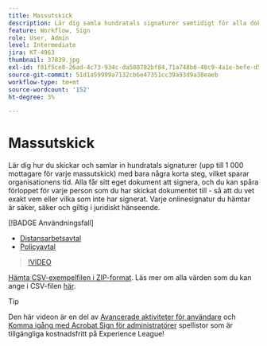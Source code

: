 ```yaml
---
title: Massutskick
description: Lär dig samla hundratals signaturer samtidigt för alla dokument i bara några korta steg
feature: Workflow, Sign
role: User, Admin
level: Intermediate
jira: KT-4963
thumbnail: 37839.jpg
exl-id: f81f5ce8-26ad-4c73-934c-da580782bf84,71a748b0-48c9-4a1e-befe-d5f311d6c05e
source-git-commit: 51d1a59999a7132cb6e47351cc39a93d9a38eaeb
workflow-type: tm+mt
source-wordcount: '152'
ht-degree: 3%

---
```


# Massutskick

Lär dig hur du skickar och samlar in hundratals signaturer (upp till 1 000 mottagare för varje massutskick) med bara några korta steg, vilket sparar organisationens tid. Alla får sitt eget dokument att signera, och du kan spåra förloppet för varje person som du har skickat dokumentet till - så att du vet exakt vem eller vilka som inte har signerat. Varje onlinesignatur du hämtar är säker, säker och giltig i juridiskt hänseende.

[!BADGE Användningsfall]

* [Distansarbetsavtal](https://experienceleague.adobe.com/docs/document-cloud-learn/sign-learning-hub/expand/recipes/gov/usecasegovtelework.html?lang=en)
* [Policyavtal](https://experienceleague.adobe.com/docs/document-cloud-learn/sign-learning-hub/expand/recipes/com/usecasecompolicy.html?lang=en)

>[!VIDEO](https://video.tv.adobe.com/v/33655?quality=12&learn=on&hidetitle=true)

[Hämta CSV-exempelfilen i ZIP-format](../assets/sendInBulkSample.zip). Läs mer om alla värden som du kan ange i CSV-filen [här](https://helpx.adobe.com/sign/adv-user/send-in-bulk/send-with-csv.html).

>[!TIP]
>
Den här videon är en del av [Avancerade aktiviteter för användare](https://experienceleague.adobe.com/en/playlists/acrobat-sign-perform-advanced-tasks-business-users) och [Komma igång med Acrobat Sign för administratörer](https://experienceleague.adobe.com/en/playlists/acrobat-sign-get-started-administrators) spellistor som är tillgängliga kostnadsfritt på Experience League!

